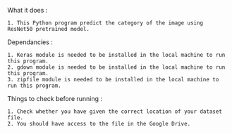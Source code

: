 What it does : 

    1. This Python program predict the category of the image using ResNet50 pretrained model.

Dependancies :

    1. Keras module is needed to be installed in the local machine to run this program. 
    2. gdown module is needed to be installed in the local machine to run this program. 
    3. zipfile module is needed to be installed in the local machine to run this program. 

Things to check before running :

    1. Check whether you have given the correct location of your dataset file.
    2. You should have access to the file in the Google Drive.


 